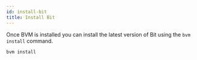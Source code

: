```yaml
--- 
id: install-bit
title: Install Bit
---
```


Once BVM is installed you can install the latest version of Bit using the `bvm install` command.

```shell
bvm install
```

